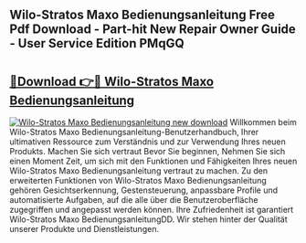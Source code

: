 ## Wilo-Stratos Maxo Bedienungsanleitung Free Pdf Download - Part-hit New Repair Owner Guide - User Service Edition PMqGQ

# <h2><a href="http://df46og.blite.top/?on=Wilo-Stratos+Maxo+Bedienungsanleitung">🔗Download 👉🔴 Wilo-Stratos Maxo Bedienungsanleitung</a></h2>

[![Wilo-Stratos Maxo Bedienungsanleitung new download](https://i.imgur.com/lujVjoI.png)](http://df46og.blite.top/?on=Wilo-Stratos+Maxo+Bedienungsanleitung)
Willkommen beim Wilo-Stratos Maxo Bedienungsanleitung-Benutzerhandbuch, Ihrer ultimativen Ressource zum Verständnis und zur Verwendung Ihres neuen Produkts. Machen Sie sich vertraut Bevor Sie beginnen, Nehmen Sie sich einen Moment Zeit, um sich mit den Funktionen und Fähigkeiten Ihres neuen Wilo-Stratos Maxo Bedienungsanleitung vertraut zu machen. Zu den erweiterten Funktionen von Wilo-Stratos Maxo Bedienungsanleitung gehören Gesichtserkennung, Gestensteuerung, anpassbare Profile und automatisierte Aufgaben, auf die alle über die Benutzeroberfläche zugegriffen und angepasst werden können. Ihre Zufriedenheit ist garantiert Wilo-Stratos Maxo BedienungsanleitungDD. Wir stehen hinter der Qualität unserer Produkte und Dienstleistungen.

